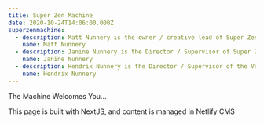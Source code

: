 ```yaml
---
title: Super Zen Machine
date: 2020-10-24T14:06:00.000Z
superzenmachine:
  - description: Matt Nunnery is the owner / creative lead of Super Zen Machine.
    name: Matt Nunnery
  - description: Janine Nunnery is the Director / Supervisor of Super Zen Machine's online Stores & the Moddy McFly Show on YouTube.
    name: Janine Nunnery
  - description: Hendrix Nunnery is the Director / Supervisor of the Voodoo Child Gaming 365 & Co-Director and voice of the alien son on the Super Zen Machine show's on YouTube.
    name: Hendrix Nunnery
---
```

The Machine Welcomes You...

This page is built with NextJS, and content is managed in Netlify CMS